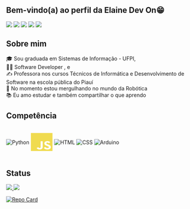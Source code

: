 ## Bem-vindo(a) ao perfil da Elaine Dev On😁

 
<div> 
  
   <a href="https://instagram.com" target="_blank"><img src="https://img.shields.io/badge/-Instagram-%23E4405F?style=for-the-badge&logo=instagram&logoColor=white" target="_blank"></a>
   <a href="https://www.linkedin.com" target="_blank"><img src="https://img.shields.io/badge/-LinkedIn-%230077B5?style=for-the-badge&logo=linkedin&logoColor=white" target="_blank"></a>
   <a href = "mailto:eladevon@gmail.com"><img src="https://img.shields.io/badge/-Gmail-%23333?style=for-the-badge&logo=gmail&logoColor=white" target="_blank"></a>
   <a href="https://discord.gg" target="_blank"><img src="https://img.shields.io/badge/Discord-7289DA?style=for-the-badge&logo=discord&logoColor=white" target="_blank"></a> 
   <a href="https://www.youtube.com/eladevon" target="_blank"><img src="https://img.shields.io/badge/YouTube-FF0000?style=for-the-badge&logo=youtube&logoColor=white" target="_blank"></a>
</div>

## Sobre mim

🎓 Sou graduada em Sistemas de Informação - UFPI, <br>
👩‍💻 Software Developer , e <br>
✍️ Professora nos cursos Técnicos de Informática e Desenvolvimento de Software na escola pública do Piauí <br>
🔭 No momento estou mergulhando no mundo da Robótica <br>
📚 Eu amo estudar e também compartilhar o que aprendo <br>

## Competência
<div style="display: inline_block"><br>
  <img align="center" alt="Python" height="50" width="60" src="https://cdn.jsdelivr.net/gh/devicons/devicon@latest/icons/python/python-original-wordmark.svg" />
  <img align="center" alt="Js" height="50" width="60" src="https://raw.githubusercontent.com/devicons/devicon/master/icons/javascript/javascript-plain.svg">
  <img align="center" alt="HTML" height="50" width="60" <img src="https://cdn.jsdelivr.net/gh/devicons/devicon@latest/icons/html5/html5-plain-wordmark.svg" />
  <img align="center" alt="CSS" height="50" width="60" src="https://cdn.jsdelivr.net/gh/devicons/devicon@latest/icons/css3/css3-plain-wordmark.svg"/>
  <img align="center" alt="Arduino" height="50" width="60"src="https://cdn.jsdelivr.net/gh/devicons/devicon@latest/icons/arduino/arduino-plain-wordmark.svg" />
          
</div>
<br>

## Status

 <div>
   <a href="https://github.com/eladevon">
   <img height="180em" src="https://github-readme-stats.vercel.app/api?username=eladevon&show_icons=true&theme=tokyonight&include_all_commits=true&count_private=true"/>
   <img height="180em" src="https://github-readme-stats.vercel.app/api/top-langs/?username=eladevon&layout=compact&langs_count=6&theme=tokyonight"/>
</div>
    
[![Repo Card](https://github-readme-stats.vercel.app/api/pin/?username=eladevon&repo=help&bg_color=000&border_color=30A3DC&show_icons=true&icon_color=30A3DC&title_color=E94D5F&text_color=FFF)](https://github.com/eladevon/Help)

 

 

